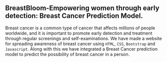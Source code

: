 ## BreastBloom-Empowering women through early detection: Breast Cancer Prediction Model.


Breast cancer is a common type of cancer that affects millions of people worldwide, and it is important to promote early detection and treatment through regular screenings and self-examinations.
We have made a website for spreading awareness of breast cancer using `HTML`, `CSS`, `Bootstrap` and `Javascript`. Along with this we have integrated a Breast Cancer prediction model to predict the possibility of breast cancer in a person.


